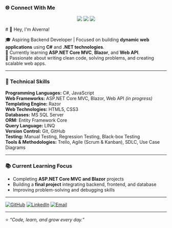 ### 🌐 Connect With Me
<p align="center">
  <a href="https://github.com/alverna-leo"><img src="https://img.shields.io/badge/GitHub-alverna--leo-181717?logo=github"></a>
    <a href="https://linkedin.com/in/alverna-leo"><img src="https://img.shields.io/badge/LinkedIn-Alverna-blue?logo=linkedin"></a>
  <a href="mailto:alvernaleo036@gmail.com"><img src="https://img.shields.io/badge/Email-alvernaleo036@gmail.com-red?logo=gmail"></a>
</p>
# 👋 Hey, I'm Alverna!

🎓 Aspiring Backend Developer | Focused on building **dynamic web applications** using **C#** and **.NET technologies**.  
🌱 Currently learning **ASP.NET Core MVC**, **Blazor**, and **Web API**.  
🚀 Passionate about writing clean code, solving problems, and creating scalable web apps.

---

### 🧰 Technical Skills

**Programming Languages:** C#, JavaScript  
**Web Frameworks:** ASP.NET Core MVC, Blazor, Web API *(in progress)*  
**Templating Engine:** Razor  
**Web Technologies:** HTML5, CSS3  
**Databases:** MS SQL Server  
**ORM:** Entity Framework Core  
**Query Language:** LINQ  
**Version Control:** Git, GitHub  
**Testing:** Manual Testing, Regression Testing, Black-box Testing  
**Tools & Methodologies:** Trello, Agile (Scrum & Kanban), SDLC, Use Case Diagrams

---

### 📚 Current Learning Focus
- Completing **ASP.NET Core MVC and Blazor** projects  
- Building a **final project** integrating backend, frontend, and database  
- Improving problem-solving and debugging skills  

---


[![GitHub](https://img.shields.io/badge/GitHub-alverna--leo-181717?logo=github)](https://github.com/alverna-leo)
[![LinkedIn](https://img.shields.io/badge/LinkedIn-http://www.linkedin.com/in/alverna-leo?logo=linkedin)](http://www.linkedin.com/in/alverna-leo)
[![Email](https://img.shields.io/badge/Email-alvernaleo036@gmail.com-red?logo=gmail)](mailto:alvernaleo036@gmail.com)

---

⭐ *“Code, learn, and grow every day.”*
